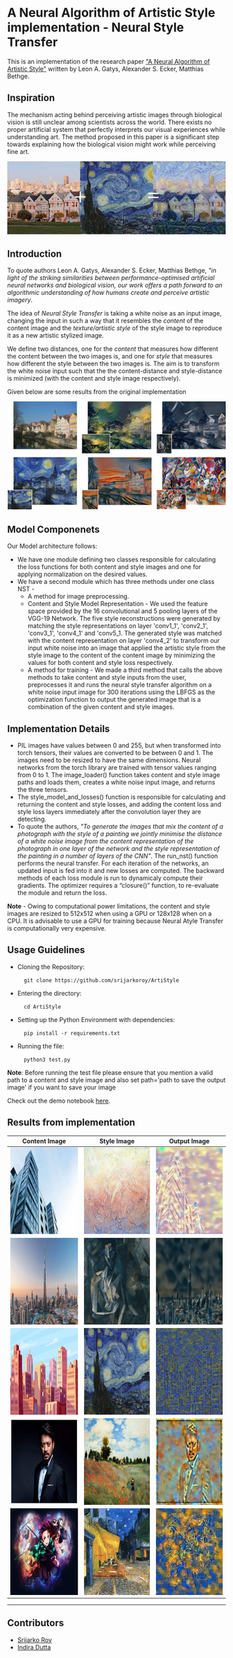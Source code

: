 # A Neural Algorithm of Artistic Style implementation - Neural Style Transfer
This is an implementation of the research paper ["A Neural Algorithm of Artistic Style"](https://arxiv.org/abs/1508.06576.pdf) written by Leon A. Gatys, Alexander S. Ecker, Matthias Bethge.

## Inspiration
The mechanism acting behind perceiving artistic images through biological vision is still unclear among scientists across the world. There exists no proper artificial system that perfectly interprets our visual experiences while understanding art. The method proposed in this paper is a significant step towards explaining how the biological vision might work while perceiving fine art.

<img src = "assets/nst1.jpeg">

## Introduction
To quote authors Leon A. Gatys, Alexander S. Ecker, Matthias Bethge, *"in light of the striking similarities between performance-optimised artificial neural networks and biological vision, our work offers a path forward to an algorithmic understanding of how humans create and perceive artistic imagery*. 

The idea of *Neural Style Transfer* is taking a white noise as an input image, changing the input in such a way that it resembles the *content* of the content image and the *texture/artistic style* of the style image to reproduce it as a new artistic stylized image. 

We define two distances, one for the *content* that measures how different the content between the two images is, and one for *style* that measures how different the style between the two images is. The aim is to transform the white noise input such that the the content-distance and style-distance is minimized (with the content and style image respectively). 

Given below are some results from the original implementation

<img src = "assets/nst_paper.jpg">

## Model Componenets

Our Model architecture follows:
- We have one module defining two classes responsible for calculating the loss functions for both content and style images and one for applying normalization on the desired values.
- We have a second module which has three methods under one class NST -
  -  A method for image preprocessing.
  -  Content and Style Model Representation - We used the feature space provided by the 16 convolutional and 5 pooling layers of the VGG-19 Network. The five    style reconstructions were generated by matching the style representations on layer 'conv1_1', 'conv2_1', 'conv3_1', 'conv4_1' and 'conv5_1. The generated style was matched with the content representation on layer 'conv4_2' to transform our input white noise into an image that applied the artistic style from the style image to the content of the content image by minimizing the values for both content and style loss respectively.
  -  A method for training - We made a third method that calls the above methods to take content and style inputs from the user, preprocesses it and runs the neural style transfer algorithm on a white noise input image for 300 iterations using the LBFGS as the optimization function to output the generated image that is a combination of the given content and style images.

## Implementation Details
 - PIL images have values between 0 and 255, but when transformed into torch tensors, their values are converted to be between 0 and 1. The images need to be resized to have the same dimensions. Neural networks from the torch library are trained with tensor values ranging from 0 to 1. The image_loader() function takes content and style image paths and loads them, creates a white noise input image, and returns the three tensors.
 - The style_model_and_losses() function is responsible for calculating and returning the content and style losses, and adding the content loss and style loss layers immediately after the convolution layer they are detecting.
 - To quote the authors, *"To generate the images that mix the content of a photograph with the style of a painting we jointly minimise the distance of a white noise image from the content representation of the photograph in one layer of the network and the style representation of the painting in a number of layers of the CNN"*. The run_nst() function performs the neural transfer. For each iteration of the networks, an updated input is fed into it and new losses are computed. The backward methods of each loss module is run to dynamicaly compute their gradients. The optimizer requires a “closure()” function, to re-evaluate the module and return the loss.

**Note** - Owing to computational power limitations, the content and style images are resized to 512x512 when using a GPU or 128x128 when on a CPU. It is advisable to use a GPU for training because Neural Atyle Transfer is computationally very expensive.

## Usage Guidelines

- Cloning the Repository: 

        git clone https://github.com/srijarkoroy/ArtiStyle
        
- Entering the directory: 

        cd ArtiStyle
        
- Setting up the Python Environment with dependencies:

        pip install -r requirements.txt

- Running the file:

        python3 test.py
        
**Note**: Before running the test file please ensure that you mention a valid path to a content and style image and also set path='path to save the output image' if you want to save your image

Check out the demo notebook <a href = 'https://github.com/srijarkoroy/ArtiStyle/blob/main/demo/demo_nb.ipynb'>here</a>.

## Results from implementation

Content Image | Style Image | Output Image |
:-------------: | :---------: | :-----: |
<img src="results/input/content2.jpeg" height=200 width=200>| <img src="results/input/style2.jpg" height=200 width=200>| <img src="results/output/result2.jpg" height=200 width=200> |
<img src="results/input/content3.jpg" height=200 width=200>| <img src="results/input/style3.jpg" height=200 width=200>| <img src="results/output/result3.jpg" height=200 width=200> |
<img src="results/input/content4.jpg" height=200 width=200>| <img src="results/input/style4.jpg" height=200 width=200>| <img src="results/output/result4.jpg" height=200 width=200> |
<img src="results/input/content5.jpg" height=200 width=200>| <img src="results/input/style5.jpg" height=200 width=200>| <img src="results/output/result5.jpg" height=200 width=200> |
<img src="results/input/content.jpg" height=200 width=200>| <img src="results/input/style.jpg" height=200 width=200>| <img src="results/output/result.jpeg" height=200 width=200> |

<hr>

## Contributors

- <a href = "https://github.com/srijarkoroy">Srijarko Roy</a>
- <a href = "https://github.com/indiradutta">Indira Dutta</a>
